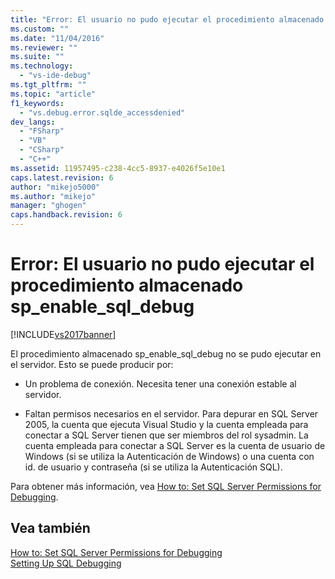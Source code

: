 ```yaml
---
title: "Error: El usuario no pudo ejecutar el procedimiento almacenado sp_enable_sql_debug | Microsoft Docs"
ms.custom: ""
ms.date: "11/04/2016"
ms.reviewer: ""
ms.suite: ""
ms.technology: 
  - "vs-ide-debug"
ms.tgt_pltfrm: ""
ms.topic: "article"
f1_keywords: 
  - "vs.debug.error.sqlde_accessdenied"
dev_langs: 
  - "FSharp"
  - "VB"
  - "CSharp"
  - "C++"
ms.assetid: 11957495-c238-4cc5-8937-e4026f5e10e1
caps.latest.revision: 6
author: "mikejo5000"
ms.author: "mikejo"
manager: "ghogen"
caps.handback.revision: 6
---
```

# Error: El usuario no pudo ejecutar el procedimiento almacenado sp_enable_sql_debug
[!INCLUDE[vs2017banner](../code-quality/includes/vs2017banner.md)]

El procedimiento almacenado sp\_enable\_sql\_debug no se pudo ejecutar en el servidor.  Esto se puede producir por:  
  
-   Un problema de conexión.  Necesita tener una conexión estable al servidor.  
  
-   Faltan permisos necesarios en el servidor.  Para depurar en SQL Server 2005, la cuenta que ejecuta Visual Studio y la cuenta empleada para conectar a SQL Server tienen que ser miembros del rol sysadmin.  La cuenta empleada para conectar a SQL Server es la cuenta de usuario de Windows \(si se utiliza la Autenticación de Windows\) o una cuenta con id. de usuario y contraseña \(si se utiliza la Autenticación SQL\).  
  
 Para obtener más información, vea [How to: Set SQL Server Permissions for Debugging](http://msdn.microsoft.com/es-es/84e088d0-0409-41d4-841b-f5d4b0fda414).  
  
## Vea también  
 [How to: Set SQL Server Permissions for Debugging](http://msdn.microsoft.com/es-es/84e088d0-0409-41d4-841b-f5d4b0fda414)   
 [Setting Up SQL Debugging](http://msdn.microsoft.com/es-es/3db09e68-edcc-42de-9c22-4e97cfd55ab3)